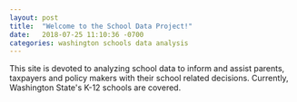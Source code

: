 ```yaml
---
layout: post
title:  "Welcome to the School Data Project!"
date:   2018-07-25 11:10:36 -0700
categories: washington schools data analysis
---
```

This site is devoted to analyzing school data to inform and assist parents, taxpayers and policy makers with their school related decisions.
Currently, Washington State's K-12 schools are covered.

